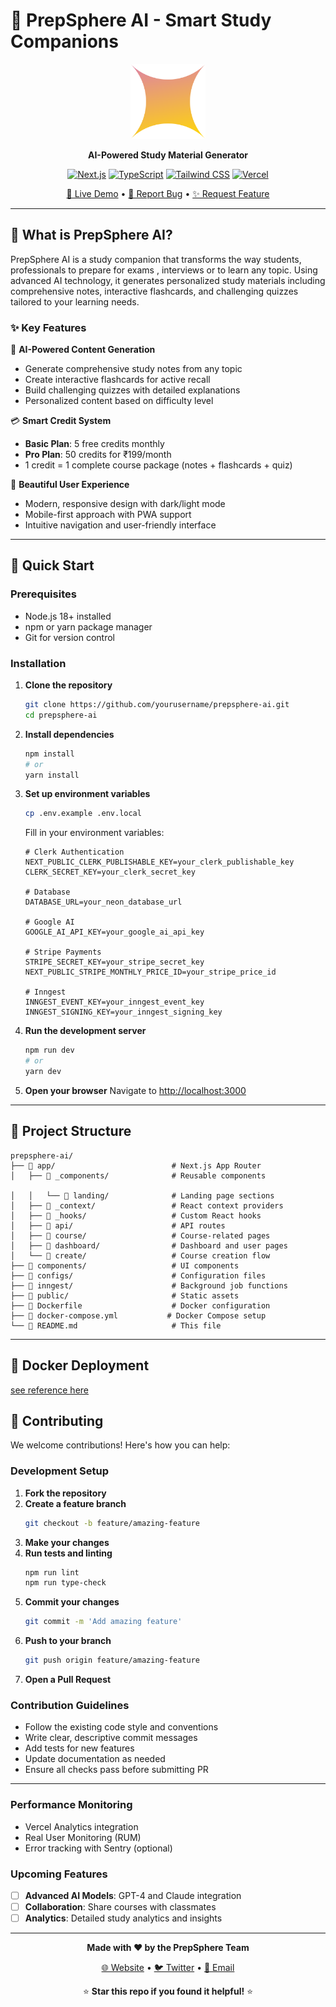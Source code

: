 # 🧡 PrepSphere AI - Smart Study Companions

<div align="center">
  <img src="public/logo-dark.svg" alt="PrepSphere AI Logo" width="120" height="120">
  
  **AI-Powered Study Material Generator**
  
  [![Next.js](https://img.shields.io/badge/Next.js-15.5.3-black?style=for-the-badge&logo=next.js)](https://nextjs.org/)
  [![TypeScript](https://img.shields.io/badge/TypeScript-5.0-blue?style=for-the-badge&logo=typescript)](https://www.typescriptlang.org/)
  [![Tailwind CSS](https://img.shields.io/badge/Tailwind_CSS-4.0-38B2AC?style=for-the-badge&logo=tailwind-css)](https://tailwindcss.com/)
  [![Vercel](https://img.shields.io/badge/Deployed_on-Vercel-000000?style=for-the-badge&logo=vercel)](https://vercel.com/)
  
  [🚀 Live Demo]() • [🐛 Report Bug](https://github.com/nitesh2920/prepsphere-ai/issues) • [✨ Request Feature](https://github.com/nitesh2920/prepsphere-ai/issues)
</div>

---

## 🌟 **What is PrepSphere AI?**

PrepSphere AI is a  study companion that transforms the way students, professionals to prepare for exams , interviews or to learn any topic. Using advanced AI technology, it generates personalized study materials including comprehensive notes, interactive flashcards, and challenging quizzes tailored to your learning needs.

### ✨ **Key Features**

🤖 **AI-Powered Content Generation**
- Generate comprehensive study notes from any topic
- Create interactive flashcards for active recall
- Build challenging quizzes with detailed explanations
- Personalized content based on difficulty level

💳 **Smart Credit System**
- **Basic Plan**: 5 free credits monthly
- **Pro Plan**: 50 credits for ₹199/month
- 1 credit = 1 complete course package (notes + flashcards + quiz)

🎨 **Beautiful User Experience**
- Modern, responsive design with dark/light mode
- Mobile-first approach with PWA support
- Intuitive navigation and user-friendly interface

---

## 🚀 **Quick Start**

### Prerequisites

- Node.js 18+ installed
- npm or yarn package manager
- Git for version control

### Installation

1. **Clone the repository**
   ```bash
   git clone https://github.com/yourusername/prepsphere-ai.git
   cd prepsphere-ai
   ```

2. **Install dependencies**
   ```bash
   npm install
   # or
   yarn install
   ```

3. **Set up environment variables**
   ```bash
   cp .env.example .env.local
   ```
   
   Fill in your environment variables:
   ```env
   # Clerk Authentication
   NEXT_PUBLIC_CLERK_PUBLISHABLE_KEY=your_clerk_publishable_key
   CLERK_SECRET_KEY=your_clerk_secret_key
   
   # Database
   DATABASE_URL=your_neon_database_url
   
   # Google AI
   GOOGLE_AI_API_KEY=your_google_ai_api_key
   
   # Stripe Payments
   STRIPE_SECRET_KEY=your_stripe_secret_key
   NEXT_PUBLIC_STRIPE_MONTHLY_PRICE_ID=your_stripe_price_id
   
   # Inngest
   INNGEST_EVENT_KEY=your_inngest_event_key
   INNGEST_SIGNING_KEY=your_inngest_signing_key
   ```

4. **Run the development server**
   ```bash
   npm run dev
   # or
   yarn dev
   ```

5. **Open your browser**
   Navigate to [http://localhost:3000](http://localhost:3000)

---



## 📁 **Project Structure**

```
prepsphere-ai/
├── 📁 app/                          # Next.js App Router
│   ├── 📁 _components/              # Reusable components

│   │   └── 📁 landing/              # Landing page sections
│   ├── 📁 _context/                 # React context providers
│   ├── 📁 _hooks/                   # Custom React hooks
│   ├── 📁 api/                      # API routes
│   ├── 📁 course/                   # Course-related pages
│   ├── 📁 dashboard/                # Dashboard and user pages
│   └── 📁 create/                   # Course creation flow
├── 📁 components/                   # UI components
├── 📁 configs/                      # Configuration files
├── 📁 inngest/                      # Background job functions
├── 📁 public/                       # Static assets
├── 📄 Dockerfile                    # Docker configuration
├── 📄 docker-compose.yml           # Docker Compose setup
└── 📄 README.md                     # This file
```


---

## 🐳 **Docker Deployment**

[see reference here](./DOCKER.md)



## 🤝 **Contributing**

We welcome contributions! Here's how you can help:

### **Development Setup**

1. **Fork the repository**
2. **Create a feature branch**
   ```bash
   git checkout -b feature/amazing-feature
   ```
3. **Make your changes**
4. **Run tests and linting**
   ```bash
   npm run lint
   npm run type-check
   ```
5. **Commit your changes**
   ```bash
   git commit -m 'Add amazing feature'
   ```
6. **Push to your branch**
   ```bash
   git push origin feature/amazing-feature
   ```
7. **Open a Pull Request**

### **Contribution Guidelines**

- Follow the existing code style and conventions
- Write clear, descriptive commit messages
- Add tests for new features
- Update documentation as needed
- Ensure all checks pass before submitting PR

---

### **Performance Monitoring**
- Vercel Analytics integration
- Real User Monitoring (RUM)
- Error tracking with Sentry (optional)




### **Upcoming Features**

- [ ] **Advanced AI Models**: GPT-4 and Claude integration
- [ ] **Collaboration**: Share courses with classmates
- [ ] **Analytics**: Detailed study analytics and insights
---




<div align="center">
  
  **Made with ❤️ by the PrepSphere Team**
  
  [🌐 Website]() • [🐦 Twitter]() • [📧 Email]()
  
  ⭐ **Star this repo if you found it helpful!** ⭐
  
</div>
